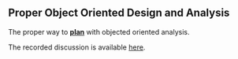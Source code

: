 ## Proper Object Oriented Design and Analysis

The proper way to [**plan**](https://www.cs.odu.edu/~tkennedy/cs330/latest/Public/designDiscussion)
with objected oriented analysis.

The recorded discussion is available [here](https://youtu.be/sO86E30pxh0).
